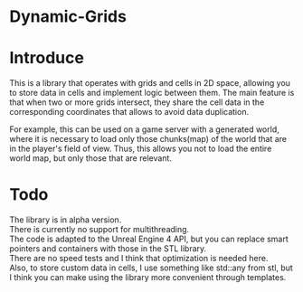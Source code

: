 # Dynamic-Grids

# Introduce

This is a library that operates with grids and cells in 2D space, allowing you to store data in cells and implement logic between them.
The main feature is that when two or more grids intersect, they share the cell data in the corresponding coordinates that allows to avoid data duplication.

For example, this can be used on a game server with a generated world, where it is necessary to load only those chunks(map) of the world that are in the player's field of view. Thus, this allows you not to load the entire world map, but only those that are relevant.

# Todo

The library is in alpha version.  <br />
There is currently no support for multithreading.  <br />
The code is adapted to the Unreal Engine 4 API, but you can replace smart pointers and containers with those in the STL library.  <br />
There are no speed tests and I think that optimization is needed here.  <br />
Also, to store custom data in cells, I use something like std::any from stl, but I think you can make using the library more convenient through templates.  <br />
